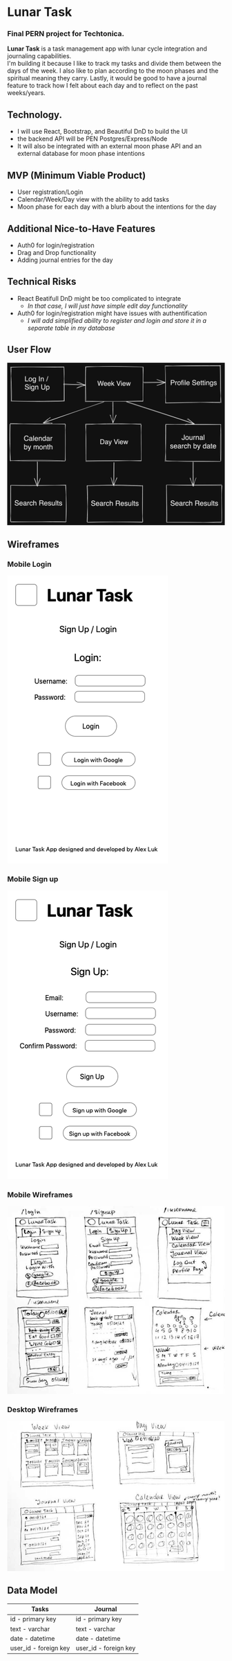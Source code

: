 # Lunar Task
### Final PERN project for Techtonica.  
**Lunar Task** is a task management app with lunar cycle integration and journaling capabilities.  
I'm building it because I like to track my tasks and divide them between the days of the week. I also like to plan according to the moon phases and the spiritual meaning they carry. Lastly, it would be good to have a journal feature to track how I felt about each day and to reflect on the past weeks/years.  
## Technology. 
- I will use React, Bootstrap, and Beautiful DnD to build the UI
- the backend API will be PEN Postgres/Express/Node
- It will also be integrated with an external moon phase API and an external database for moon phase intentions
## MVP (Minimum Viable Product)
- User registration/Login
- Calendar/Week/Day view with the ability to add tasks
- Moon phase for each day with a blurb about the intentions for the day
## Additional Nice-to-Have Features
- Auth0 for login/registration
- Drag and Drop functionality
- Adding journal entries for the day
## Technical Risks
- React Beatifull DnD might be too complicated to integrate
  - *In that case, I will just have simple edit day functionality*
- Auth0 for login/registration might have issues with authentification
  - *I will add simplified ability to register and login and store it in a separate table in my database*
## User Flow
![user flow](imgs/user-flow.png "User Flow Chart")
## Wireframes
### Mobile Login
![login mobile](imgs/login.png "Mobile login")
### Mobile Sign up
![sign up mobile](imgs/signup.png "Mobile Sign up")
### Mobile Wireframes
![mobile wireframes](imgs/wireframes-mobile.jpg "Mobile Wireframes")
### Desktop Wireframes
![desktop wireframes](imgs/wireframes-desktop.jpg "Desktop Wireframes")
## Data Model
Tasks  | Journal
------------- | -------------
id - primary key | id - primary key
text - varchar | text - varchar
date - datetime | date - datetime
user_id - foreign key  | user_id - foreign key 
